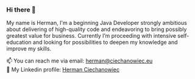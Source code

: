 ### Hi there 👋

My name is Herman, I'm a beginning Java Developer strongly ambitious about delivering of high-quality code and endeavoring to bring possibly greatest value for business. 
Currently I’m proceeding with intensive self-education and looking for possibilities to deepen my knowledge and improve my skills.

📫 You can reach me via email: herman@ciechanowiec.eu <br>
💼 My Linkedin profile: [Herman Ciechanowiec](https://www.linkedin.com/in/herman-ciechanowiec/)
